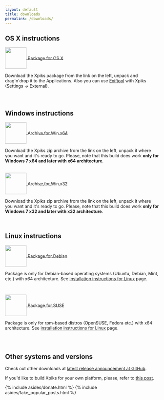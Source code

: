 ```yaml
---
layout: default
title: downloads
permalink: /downloads/
---
```


<article class="row">
<section class="small-12 large-8 columns page-content">

<h2><strong>OS X instructions</strong></h2>

<div class="download-package">
<a href="https://github.com/Ribtoks/xpiks/releases/download/v1.3.2/xpiks-qt-v1.3.2.dmg">
<div>
<img src="{{site.url}}/images/os_x_installer.jpg" style="vertical-align: middle;width:70px;" />
<span style="vertical-align: middle;">Package for OS X</span>
</div>
</a>
</div>

<p class="download-description">Download the Xpiks package from the link on the left, unpack and drag'n'drop it to the Applications. Also you can use <a href="http://owl.phy.queensu.ca/%7Ephil/exiftool/">Exiftool</a> with Xpiks (Settings -> External).</p>

<div style="clear:both; height: 25px;">&nbsp;</div>

<h2><strong>Windows instructions</strong></h2>

<div class="download-package">
<a href="https://github.com/Ribtoks/xpiks/releases/download/v1.3.2/xpiks-qt-v1.3.2.zip">
<div><img src="{{site.url}}/images/windows_installer.jpg" style="vertical-align: middle;width:70px;" />
<span style="vertical-align: middle;">Archive for Win x64</span>
</div>
</a>
</div>

<p class="download-description">Download the Xpiks zip archive from the link on the left, unpack it where you want and it's ready to go. Please, note that this build does work <strong>only for Windows 7 x64 and later with x64 architecture</strong>.</p>

<div style="clear:both;">&nbsp;</div>

<div class="download-package">
<a href="https://github.com/Ribtoks/xpiks/releases/download/v1.3.2/xpiks-qt-32-v1.3.2.zip">
<div><img src="{{site.url}}/images/windows_installer.jpg" style="vertical-align: middle;width:70px;" />
<span style="vertical-align: middle;">Archive for Win x32</span>
</div>
</a>
</div>

<p class="download-description">Download the Xpiks zip archive from the link on the left, unpack it where you want and it's ready to go. Please, note that this build does work <strong>only for Windows 7 x32 and later with x32 architecture</strong>.</p>

<!--
<div style="clear:both;">&nbsp;</div>

<div class="download-package">
<a href="https://github.com/Ribtoks/xpiks/releases/download/v1.2/xpiks-qt-v1.2-setup.exe">
<div><img src="{{site.url}}/images/windows_setup.png" style="vertical-align: middle;width:70px;" />
<span style="vertical-align: middle;">Setup for Win x64</span>
</div>
</a>
</div>

<p>Download the Xpiks setup from the link on the left and open it. Please, note that this build does work <strong>only for Windows 7 x64 and later with x64 architecture</strong>.</p>
-->

<div style="clear:both;">&nbsp;</div>

<h2><strong>Linux instructions</strong></h2>

<div class="download-package">
<a href="https://github.com/Ribtoks/xpiks/releases/download/v1.3.1/xpiks_1.3.1-1_amd64.deb">
<div><img src="{{site.url}}/images/linux_installer.jpg" style="vertical-align: middle;width:70px;" />
<span style="vertical-align: middle;">Package for Debian</span>
</div>
</a>
</div>

<p class="download-description">Package is only for Debian-based operating systems (Ubuntu, Debian, Mint, etc.) with x64 architecture. See <a href="{{site.url}}/linux-instructions/">installation instructions for Linux</a> page.</p>

<div style="clear:both;height: 30px;">&nbsp;</div>

<div class="download-package">
<a href="https://github.com/Ribtoks/xpiks/releases/download/v1.3.1/xpiks-1.3.1-1.x86_64.rpm">
<div><img src="{{site.url}}/images/rpm.png" style="vertical-align: middle;width:70px;" />
<span style="vertical-align: middle;">Package for SUSE</span>
</div>
</a>
</div>

<p class="download-description">Package is only for rpm-based distros (OpenSUSE, Fedora etc.) with x64 architecture. See <a href="{{site.url}}/linux-instructions/">installation instructions for Linux</a> page.</p>

<div style="clear:both;height: 30px;">&nbsp;</div>

<h2><strong>Other systems and versions</strong></h2>

<!--
<p>You can also download <a href="https://dl.dropboxusercontent.com/u/14391423/xpiks-qt-nightly.dmg">Nightly package for OS X</a> or <a href="https://dl.dropboxusercontent.com/u/14391423/xpiks-qt-v1.0-beta.nightly.zip">Nightly package for Windows x64</a> and try the newest features.</p>
-->
<p>
Check out other downloads at <a href="https://github.com/Ribtoks/xpiks/releases/latest" target="_blank">latest release announcement at GitHub</a>.
</p>
<p>
If you'd like to build Xpiks for your own platform, please, refer to <a href="{{site.url}}/blog/2014/building-xpiks-alone">this post</a>.
</p>

</section>

  {% include asides/donate.html %}
  {% include asides/fake_popular_posts.html %}

</article>
